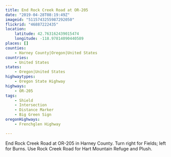 ```yaml
---
title: End Rock Creek Road at OR-205
date: "2019-04-28T08:19:49Z"
imageid: "5115743255987292050"
flickrid: "46887222435"
location:
    latitude: 42.763162439015474
    longitude: -118.97814090440589
places: []
counties:
    - Harney County|Oregon|United States
countries:
    - United States
states:
    - Oregon|United States
highwaytypes:
    - Oregon State Highway
highways:
    - OR-205
tags:
    - Shield
    - Intersection
    - Distance Marker
    - Big Green Sign
oregonHighways:
    - Frenchglen Highway

---
```

End Rock Creek Road at OR-205 in Harney County.  Turn right for Fields; left for Burns.  Use Rock Creek Road for Hart Mountain Refuge and Plush.